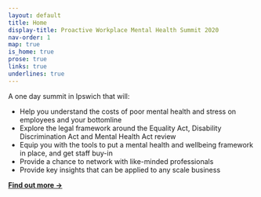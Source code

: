 ```yaml
---
layout: default
title: Home
display-title: Proactive Workplace Mental Health Summit 2020
nav-order: 1
map: true
is_home: true
prose: true
links: true
underlines: true
---
```


A one day summit in Ipswich that will:

- Help you understand the costs of poor mental health and stress on employees and your bottomline
- Explore the legal framework around the Equality Act, Disability Discrimination Act and Mental Health Act review
- Equip you with the tools to put a mental health and wellbeing framework in place, and get staff buy-in
- Provide a chance to network with like-minded professionals
- Provide key insights that can be applied to any scale business

**[Find out more &rarr;](/about/)**
